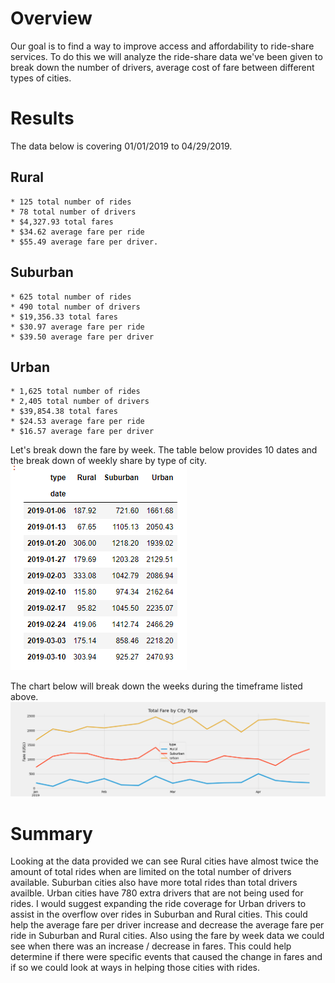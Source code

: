# Overview 

Our goal is to find a way to improve access and affordability to ride-share services. To do this we will analyze the ride-share data we've been given
to break down the number of drivers, average cost of fare between different types of cities.


# Results

The data below is covering 01/01/2019 to 04/29/2019.

## Rural
    * 125 total number of rides
    * 78 total number of drivers
    * $4,327.93 total fares
    * $34.62 average fare per ride
    * $55.49 average fare per driver.

 ## Suburban
    * 625 total number of rides
    * 490 total number of drivers
    * $19,356.33 total fares
    * $30.97 average fare per ride
    * $39.50 average fare per driver 

## Urban 
    * 1,625 total number of rides
    * 2,405 total number of drivers
    * $39,854.38 total fares
    * $24.53 average fare per ride 
    * $16.57 average fare per driver
    
    
    
Let's break down the fare by week. The table below provides 10 dates and the break down of weekly share by type of city.
![This is an image](https://raw.githubusercontent.com/BrenyaSkaggs/PyBear_Analysis/main/Analysis/Fares%20by%20Week%20.png)




The chart below will break down the weeks during the timeframe listed above.
![This is an image](https://raw.githubusercontent.com/BrenyaSkaggs/PyBear_Analysis/main/Analysis/PyBer_fare_summary.png)






# Summary

Looking at the data provided we can see Rural cities have almost twice the amount of total rides when are limited on the total number of drivers available.
Suburban cities also have more total rides than total drivers availble. Urban cities have 780 extra drivers that are not being used for rides. I would suggest 
expanding the ride coverage for Urban drivers to assist in the overflow over rides in Suburban and Rural cities. This could help the average fare per driver increase 
and decrease the average fare per ride in Suburban and Rural cities. Also using the fare by week data we could see when there was an increase / decrease in fares. 
This could help determine if there were specific events that caused the change in fares and if so we could look at ways in helping those cities with rides.
